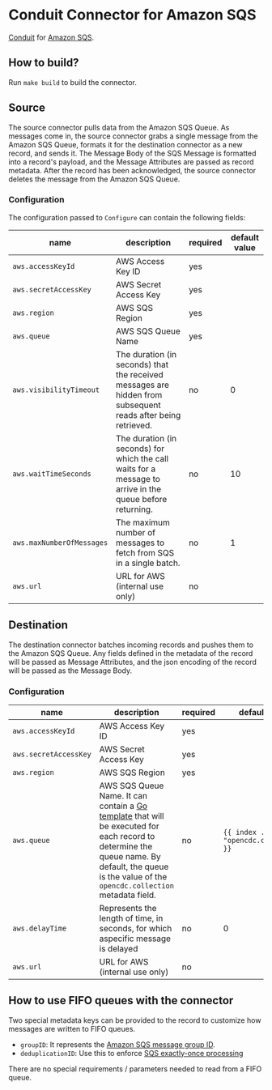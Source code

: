 # Conduit Connector for Amazon SQS

[Conduit](https://conduit.io) for [Amazon SQS](https://docs.aws.amazon.com/AWSSimpleQueueService/latest/SQSDeveloperGuide/welcome.html).

## How to build?

Run `make build` to build the connector.

## Source

The source connector pulls data from the Amazon SQS Queue. As messages come in,
the source connector grabs a single message from the Amazon SQS Queue, formats
it for the destination connector as a new record, and sends it. The Message Body
of the SQS Message is formatted into a record's payload, and the Message
Attributes are passed as record metadata. After the record has been
acknowledged, the source connector deletes the message from the Amazon SQS
Queue.

### Configuration

The configuration passed to `Configure` can contain the following fields:

| name                      | description                                                                                                  | required | default value |
| ------------------------- | ------------------------------------------------------------------------------------------------------------ | -------- | ------------- |
| `aws.accessKeyId`         | AWS Access Key ID                                                                                            | yes      |               |
| `aws.secretAccessKey`     | AWS Secret Access Key                                                                                        | yes      |               |
| `aws.region`              | AWS SQS Region                                                                                               | yes      |               |
| `aws.queue`               | AWS SQS Queue Name                                                                                           | yes      |               |
| `aws.visibilityTimeout`   | The duration (in seconds) that the received messages are hidden from subsequent reads after being retrieved. | no       | 0             |
| `aws.waitTimeSeconds`     | The duration (in seconds) for which the call waits for a message to arrive in the queue before returning.    | no       | 10            |
| `aws.maxNumberOfMessages` | The maximum number of messages to fetch from SQS in a single batch.                                          | no       | 1             |
| `aws.url`                 | URL for AWS (internal use only)                                                                              | no       |               |

## Destination

The destination connector batches incoming records and pushes them to the Amazon
SQS Queue. Any fields defined in the metadata of the record will be passed as
Message Attributes, and the json encoding of the record will be passed as the
Message Body.

### Configuration

| name                  | description                                                                                                                                                                                                                            | required | default value                                |
| --------------------- | -------------------------------------------------------------------------------------------------------------------------------------------------------------------------------------------------------------------------------------- | -------- | -------------------------------------------- |
| `aws.accessKeyId`     | AWS Access Key ID                                                                                                                                                                                                                      | yes      |                                              |
| `aws.secretAccessKey` | AWS Secret Access Key                                                                                                                                                                                                                  | yes      |                                              |
| `aws.region`          | AWS SQS Region                                                                                                                                                                                                                         | yes      |                                              |
| `aws.queue`           | AWS SQS Queue Name. It can contain a [Go template](https://pkg.go.dev/text/template) that will be executed for each record to determine the queue name. By default, the queue is the value of the `opencdc.collection` metadata field. | no       | `{{ index .Metadata "opencdc.collection" }}` |
| `aws.delayTime`       | Represents the length of time, in seconds, for which aspecific message is delayed                                                                                                                                                      | no       | 0                                            |
| `aws.url`             | URL for AWS (internal use only)                                                                                                                                                                                                        | no       |                                              |

## How to use FIFO queues with the connector

Two special metadata keys can be provided to the record to customize how messages are written to FIFO queues.

- `groupID`: It represents the [Amazon SQS message group ID](https://docs.aws.amazon.com/AWSSimpleQueueService/latest/SQSDeveloperGuide/using-messagegroupid-property.html).
- `deduplicationID`: Use this to enforce [SQS exactly-once processing](https://docs.aws.amazon.com/AWSSimpleQueueService/latest/SQSDeveloperGuide/FIFO-queues-exactly-once-processing.html)

There are no special requirements / parameters needed to read from a FIFO queue.
